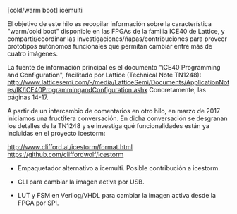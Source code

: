 [cold/warm boot] icemulti

El objetivo de este hilo es recopilar información sobre la característica "warm/cold boot" disponible en las FPGAs de la familia ICE40 de Lattice, y compartir/coordinar las investigaciones/ñapas/contribuciones para proveer prototipos autónomos funcionales que permitan cambiar entre más de cuatro imágenes.

La fuente de información principal es el documento "iCE40 Programming and Configuration", facilitado por Lattice (Technical Note TN1248): http://www.latticesemi.com/-/media/LatticeSemi/Documents/ApplicationNotes/IK/iCE40ProgrammingandConfiguration.ashx Concretamente, las páginas 14-17.

A partir de un intercambio de comentarios en otro hilo, en marzo de 2017 iniciamos una fructífera conversación. En dicha conversación se desgranan los detalles de la TN1248 y se investiga qué funcionalidades están ya incluidas en el proyecto icestorm:

http://www.clifford.at/icestorm/format.html
https://github.com/cliffordwolf/icestorm



- Empaquetador alternativo a icemulti. Posible contribución a icestorm.

- CLI para cambiar la imagen activa por USB.
- LUT y FSM en Verilog/VHDL para cambiar la imagen activa desde la FPGA por SPI.
